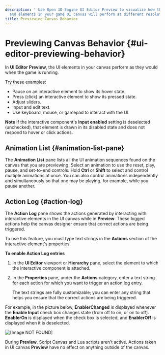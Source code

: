 ```yaml
---
description: ' Use Open 3D Engine UI Editor Preview to visualize how the animations
  and elements in your game UI canvas will perform at different resolutions. '
title: Previewing Canvas Behavior
---
```

# Previewing Canvas Behavior {#ui-editor-previewing-behavior}

In **UI Editor** **Preview**, the UI elements in your canvas perform as they would when the game is running\.

Try these examples:
+ Pause on an interactive element to show its hover state\.
+ Press \(click\) an interactive element to show its pressed state\.
+ Adjust sliders\.
+ Input and edit text\.
+ Use keyboard, mouse, or gamepad to interact with the UI\.

**Note**
If the interactive component's **Input enabled** setting is deselected \(unchecked\), that element is drawn in its disabled state and does not respond to hover or click actions\.

## Animation List {#animation-list-pane}

The **Animation List** pane lists all the UI animation sequences found on the canvas that you are previewing\. Select an animation to use the reset, play, pause, and set\-to\-end controls\. Hold **Ctrl** or **Shift** to select and control multiple animations at once\. You can also control animations independently and simultaneously so that one may be playing, for example, while you pause another\.

## Action Log {#action-log}

The **Action Log** pane shows the actions generated by interacting with interactive elements in the UI canvas while in **Preview**\. These logged actions help the canvas designer ensure that correct actions are being triggered\.

To use this feature, you must type text strings in the **Actions** section of the interactive element's properties\.

**To enable Action Log entries**

1. In the **UI Editor** viewport or **Hierarchy** pane, select the element to which the interactive component is attached\.

1. In the **Properties** pane, under the **Actions** category, enter a text string for each action for which you want to trigger an action log entry\.

   The text strings are fully customizable; you can enter any string that helps you ensure that the correct actions are being triggered\.

For example, in the picture below, **EnablerChanged** is displayed whenever the **Enable Input** check box changes state \(from off to on, or on to off\)\. **EnablerOn** is displayed when the check box is selected, and **EnablerOff** is displayed when it is deselected\.

![\[Image NOT FOUND\]](/images/user-guide/game_ui_editor/ui-editor-previewing-action-log.png)

During **Preview**, Script Canvas and Lua scripts aren't active\. Actions taken in UI canvas **Preview** have no effect on anything outside of the canvas\.
